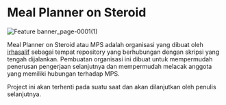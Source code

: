 # Meal Planner on Steroid

![Feature banner_page-0001(1)](https://user-images.githubusercontent.com/32509276/212267410-84981cf4-cb25-4560-bdbc-d05cf19456c8.jpg)

Meal Planner on Steroid atau MPS adalah organisasi yang dibuat oleh [irhasalif](https://github.com/alifirhas) sebagai tempat repository yang berhubungan dengan skripsi yang tengah dijalankan. Pembuatan organisasi ini dibuat untuk mempermudah penerusan pengerjaan selanjutnya dan mempermudah melacak anggota yang memiliki hubungan terhadap MPS.

Project ini akan terhenti pada suatu saat dan akan dilanjutkan oleh penulis selanjutnya.
